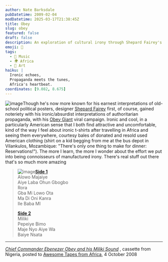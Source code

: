 ```yaml
---
author: Nate Barksdale
pubDatetime: 2009-02-04
modDatetime: 2025-03-17T21:38:45Z
title: Obey
slug: obey
featured: false
draft: false
description: An exploration of cultural irony through Shepard Fairey's work and a celebration of Nigerian music from Ebenezer Obey.
emoji: 🎨
tags:
  - 🎵 Music
  - 🌍 Africa
  - 🎨 Art
haiku: |
  Ironic echoes,  
  Propaganda meets the tunes,  
  Africa's heartbeat.
coordinates: [9.082, 8.675]
---
```


![image](http://culture-making.com/media/470_20906.jpg)Though he's now more known for his earnest interpretations of old-school political posters, designer [Shepard Fairey](http://en.wikipedia.org/wiki/Shepard_Fairey) first, of course, gained noteriety with his ironic/absurdist interpretations of authoritarian propaganda, with his [Obey Giant](http://en.wikipedia.org/wiki/Andr%C3%A9_the_Giant_Has_a_Posse) viral campaign. Ironic and cool, in a particularly American sense that I both find attractive and uncomfortable, kind of the way I feel about ironic t-shirts after travelling in Africa and seeing them everywhere, courtesy bales of donated and resold used American clothing (shirt on a kid begging from me at the bus depot in Vilankulos, Mozambique: "There's only one thing to make for dinner: Reservations!"). The more I learn, the more I wonder about the effort we put into being connoisseurs of manufactured irony. There's real stuff out there that's so much more amazing

> ![image](http://culture-making.com/media/obeymiliki.jpg)**[Side 1](http://media.libsyn.com/media/awesometapesfromafrica/EbenezerObeyMiliki_Side1.mp3)**  
>  Alowo Majaiye  
> Aiye Laba Ohun Gbogbo  
> Rora  
> Gba Mi Lowo Ota  
> Ma Di Oni Kanra  
> Ile Baba MI
>
> **[Side 2](http://media.libsyn.com/media/awesometapesfromafrica/EbenezerObeyMiliki_Side2.mp3)**  
>  Miliki  
> Pepeiye Bimo  
> Maje Nyo Aiye Wa  
> Baiye Nsata

---

_[Chief Commander Ebenezer Obey and his Miliki Sound](https://www.google.com/search?q=%22Chief%20Commander%20Ebenezer%20Obey%20and%20his%20Miliki%20Sound%22%20awesometapesfromafrica.blogspot.com)_ , cassette from Nigeria, posted to [Awesome Tapes from Africa](http://web.archive.org/web/20090725132924/http://awesometapesfromafrica.blogspot.com:80/2008/10/chief-commander-ebenezer-obey-and-his.html), 4 October 2008
